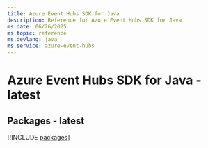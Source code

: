 ```yaml
---
title: Azure Event Hubs SDK for Java
description: Reference for Azure Event Hubs SDK for Java
ms.date: 06/26/2025
ms.topic: reference
ms.devlang: java
ms.service: azure-event-hubs
---
```

# Azure Event Hubs SDK for Java - latest
## Packages - latest
[!INCLUDE [packages](event-hubs-index.md)]